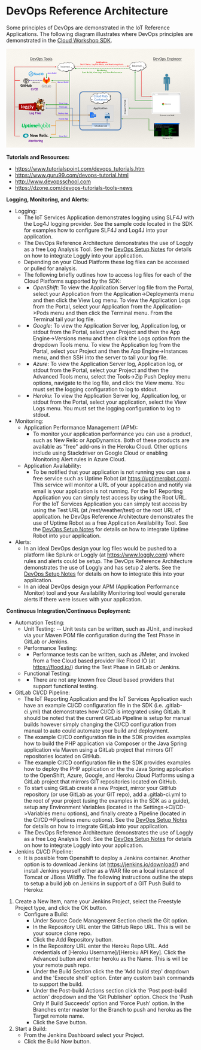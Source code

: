 **DevOps Reference Architecture**
==================
Some principles of DevOps are demonstrated in the IoT Reference Applications. The following diagram illustrates where DevOps principles are demonstrated in the [Cloud Workshop SDK](https://github.com/markreha/cloudworkshop/blob/master/README.md).

![IoT DevOps Reference Architecture](../architecture/images/devops.png)

**Tutorials and Resources:**
 - https://www.tutorialspoint.com/devops_tutorials.htm
 - https://www.guru99.com/devops-tutorial.html
 - http://www.devopsschool.com
 - https://dzone.com/devops-tutorials-tools-news

**Logging, Monitoring, and Alerts:**
 - Logging:
	 - The IoT Services Application demonstrates logging using SLF4J with the Log4J logging provider. See the sample code located in the SDK for examples how to configure SLF4J and Log4J into your application.
	 - The DevOps Reference Architecture demonstrates the use of Loggly as a free Log Analysis Tool. See the [DevOps Setup Notes](DevOps%20Setup%20Notes.txt) for details on how to integrate Loggly into your application.
	 - Depending on your Cloud Platform these log files can be accessed or pulled for analysis.
	 - The following briefly outlines how to access log files for each of the Cloud Platforms supported by the SDK:
	 - - *OpenShift*: To view the Application Server log file from the Portal, select your Application from the Application->Deployments menu and then click the View Log menu. To view the Application Logs from the Portal, select your Application from the Application->Pods menu and then click the Terminal menu. From the Terminal tail your log file.
	 - - *Google*: To view the Application Server log, Application log, or stdout from the Portal, select your Project and then the App Engine->Versions menu and then click the Logs option from the dropdown Tools menu. To view  the Application log from the Portal, select your Project and then the App Engine->Instances menu, and then SSH into the server to tail your log file.
	 - - *Azure*: To view the Application Server log, Application log, or stdout from the Portal, select your Project and then the Advanced Tools menu, select the Tools->Zip Push Deploy menu options, navigate to the log file, and click the View menu. You must set the logging configuration to log to stdout.
	 - - *Heroku*: To view the Application Server log, Application log, or stdout from the Portal, select your application, select the View Logs menu. You must set the logging configuration to log to stdout.
 - Monitoring:
	 - Application Performance Management (APM): 
		 - To monitor your application performance you can use a product, such as New Relic or AppDynamics. Both of these products are available as "free" add-ons in the Heroku Cloud. Other options include using Stackdriver on Google Cloud or enabling Monitoring Alert rules in Azure Cloud.
	 - Application Availability: 
		 - To be notified that your application is not running you can use a free service such as Uptime Robot (at https://uptimerobot.com). This service will monitor a URL of your application and notify via email is your application is not running. For the IoT Reporting Application you can simply test access by using the Root URL. For the IoT Services Application you can simply test access by using the Test URL (at /rest/weather/test) or the root URL of application. he DevOps Reference Architecture demonstrates the use of Uptime Robot as a free Application Availability Tool. See the [DevOps Setup Notes](DevOps%20Setup%20Notes.txt) for details on how to integrate Uptime Robot into your application.
 - Alerts:
	 - In an ideal DevOps design your log files would be pushed to a platform like Splunk or Loggly (at https://www.loggly.com) where rules and alerts could be setup. The DevOps Reference Architecture demonstrates the use of Loggly and has setup 2 alerts. See the [DevOps Setup Notes](DevOps%20Setup%20Notes.txt) for details on how to integrate this into your application.
	 - In an ideal DevOps design your APM (Application Performance Monitor) tool and your Availability Monitoring tool would generate alerts if there were issues with your application.

**Continuous Integration/Continuous Deployment:**
 - Automation Testing:
	 - Unit Testing:
	 -- Unit tests can be written, such as JUnit, and invoked via your Maven POM file configuration during the Test Phase in GitLab or Jenkins.
	 - Performance Testing:
	 - - Performance tests can be written, such as JMeter, and invoked from a free Cloud based provider like Flood IO (at https://flood.io/) during the Test Phase in GitLab or Jenkins.
	 - Functional Testing:
	 - - There are not any known free Cloud based providers that support functional testing.
 - GitLab CI/CD Pipeline: 
	 - The IoT Reporting Application and the IoT Services Application each have an example CI/CD configuration file in the SDK (i.e. .gitlab-ci.yml) that demonstrates how CI/CD is integrated using GitLab. It should be noted that the current GitLab Pipeline is setup for manual builds however simply changing the CI/CD configuration from manual to auto could automate your build and deployment.
	 - The example CI/CD configuration file in the SDK provides examples how to build the PHP application via Composer or the Java Spring application via Maven using a GitLab project that mirrors GIT repositories located on GitHub.
	 - The example CI/CD configuration file in the SDK provides examples how to deploy the PHP application or the the Java Spring application to the OpenShift, Azure, Google, and Heroku Cloud Platforms using a GitLab project that mirrors GIT repositories located on GitHub.
	 - To start using GitLab create a new Project, mirror your GitHub repository (or use GitLab as your GIT repo), add a .gitlab-ci.yml to the root of your project (using the examples in the SDK as a guide), setup any Environment Variables (located in the Settings->CI/CD->Variables menu options), and finally create a Pipeline (located in the CI/CD->Pipelines menu options). See the [DevOps Setup Notes](DevOps%20Setup%20Notes.txt) for details on how to integrate GitLab into your application.
	 - The DevOps Reference Architecture demonstrates the use of Loggly as a free Log Analysis Tool. See the [DevOps Setup Notes](DevOps%20Setup%20Notes.txt) for details on how to integrate Loggly into your application.
 - Jenkins CI/CD Pipeline:
	 - It is possible from Openshift to deploy a Jenkins container. Another option is to download Jenkins (at https://jenkins.io/download/) and install Jenkins yourself either as a WAR file on a local instance of Tomcat or JBoss Wildfly. The following instructions outline the steps to setup a build job on Jenkins in support of a GIT Push Build to Heroku:

1. Create a New Item, name your Jenkins Project, select the Freestyle Project type, and click the OK button.
    - Configure a Build:
        - Under Source Code Management Section check the Git option.
        - In the Repository URL enter the GitHub Repo URL. This is will be your source clone repo.
        - Click the Add Repository button.
        - In the Repository URL enter the Heroku Repo URL. Add credentials of [Heroku Username]/[Heroku API Key]. Click the Advanced button and enter heroku as the Name. This is will be your remote push repo.
        - Under the Build Section click the the 'Add build step' dropdown and the 'Execute shell' option. Enter any custom bash commands to support the build.
        - Under the Post-build Actions section click the 'Post post-build action' dropdown and the 'Git Publisher' option. Check the 'Push Only If Build Succeeds' option and 'Force Push' option. In the Branches enter master for the Branch to push and heroku as the Target remote name.
        - Click the Save button.  
2. Start a Build:
    - From the Jenkins Dashboard select your Project.
    - Click the Build Now button.


